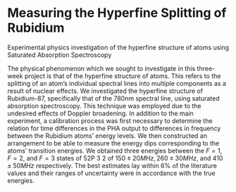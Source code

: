 # Measuring the Hyperfine Splitting of Rubidium
Experimental physics investigation of the hyperfine structure of atoms using Saturated Absorption Spectroscopy

The physical phenomenon which we sought to investigate in this three-week project is that of
the hyperfine structure of atoms. This refers to the splitting of an atom’s individual spectral lines
into multiple components as a result of nuclear effects. We investigated the hyperfine structure of
Rubidium-87, specifically that of the 780nm spectral line, using saturated absorption spectroscopy.
This technique was employed due to the undesired effects of Doppler broadening. In addition to
the main experiment, a calibration process was first necessary to determine the relation for time
differences in the PHA output to differences in frequency between the Rubidium atoms’ energy
levels. We then constructed an arrangement to be able to measure the energy dips corresponding
to the atoms’ transition energies. We obtained three energies between the $F = 1$, $F = 2$, and $F = 3$
states of 52P 3
2
of $150 ± 20MHz, 260 ± 30MHz$, and $410 ± 50MHz$ respectively. The best estimates
lay within $6\%$ of the literature values and their ranges of uncertainty were in accordance with the
true energies.

